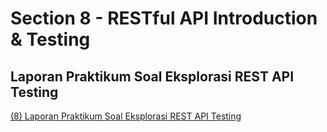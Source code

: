 # Section 8 - RESTful API Introduction & Testing
## Laporan Praktikum Soal Eksplorasi REST API Testing
[(8) Laporan Praktikum Soal Eksplorasi REST API Testing](https://drive.google.com/file/d/1_clI7UhfC-Q6ikSS9wycyRWYWRyDl51f/view?usp=sharing)
